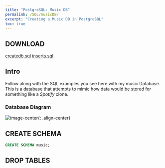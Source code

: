 ```yaml
---
title: "PostgreSQL: Music DB"
permalink: /SQL/musicDB/
excerpt: "Creating a Music DB in PostgreSQL"
toc: true
---
```


## DOWNLOAD

[createdb.sql](/SQL/musicDB/createdb.sql)
[inserts.sql](/SQL/musicDB/inserts.sql)

## Intro

Follow along with the SQL examples you see here with my music Database.
This is a database that attempts to mimic how data would be stored for something like a _Spotify_ clone.

### Database Diagram

![image-center](/SQL/musicDB/DatabaseDiagram.jpg){: .align-center}

## CREATE SCHEMA

```sql
CREATE SCHEMA music;
```


## DROP TABLES

```sql

```
